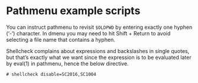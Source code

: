 # Pathmenu example scripts

You can instruct pathmenu to revisit `$OLDPWD` by entering exactly one
hyphen (‘-’) character. In dmenu you may need to hit Shift + Return to
avoid selecting a file name that contains a hyphen.

Shellcheck complains about expressions and backslashes in single quotes,
but that’s exactly what we want since the expression is to be evaluated
later by eval(1) in pathmenu, hence the below directive.

    # shellcheck disable=SC2016,SC1004

